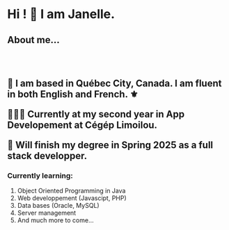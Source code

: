 <h1> Hi ! 👀 I am Janelle. </h1>

<h2> About me...<h2>
</br>
  
<p> 📍  I am based in Québec City, Canada. I am fluent in both English and French. ⚜ </p>
<p> 👩🏻‍💻 Currently at my second year in  <bold>App Developement</bold> at Cégép Limoilou.  </p>
<p> 📅 Will finish my degree in Spring 2025 as a full stack developper. </p>

<h3> Currently learning:</h3>
<ol>
  <li> Object Oriented Programming in Java </li>
  <li> Web developpement (Javascipt, PHP)</li>
  <li> Data bases (Oracle, MySQL) </li>
  <li> Server management</li>
  <li> And much more to come...</li>
</ol>
